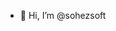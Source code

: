 - 👋 Hi, I’m @sohezsoft

<!---
sohezsoft/sohezsoft is a ✨ special ✨ repository because its `README.md` (this file) appears on your GitHub profile.
You can click the Preview link to take a look at your changes.
--->
